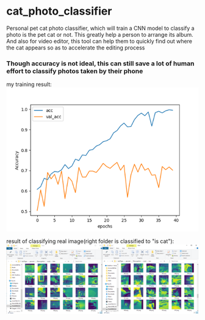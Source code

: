 # cat_photo_classifier
Personal pet cat photo classifier, which will train a CNN model to classify a photo is the pet cat or not. 
This greatly help a person to arrange its album. And also for video editor, this tool can help them to quickly find out where the cat appears so as to accelerate the editing process

### Though accuracy is not ideal, this can still save a lot of human effort to classify photos taken by their phone

my training result:
![Image of Yaktocat](https://github.com/BixiongXiang/cat_photo_classifier/blob/master/cnn_learning_accuracy.png?raw=true)

result of classifying real image(right folder is classified to "is cat"):
![Image of Yaktocat](https://github.com/BixiongXiang/cat_photo_classifier/blob/master/img_classify.png?raw=true)
